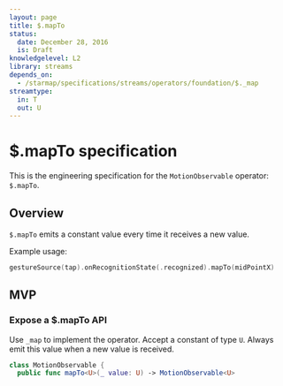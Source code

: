 ```yaml
---
layout: page
title: $.mapTo
status:
  date: December 28, 2016
  is: Draft
knowledgelevel: L2
library: streams
depends_on:
  - /starmap/specifications/streams/operators/foundation/$._map
streamtype:
  in: T
  out: U
---
```


# $.mapTo specification

This is the engineering specification for the `MotionObservable` operator: `$.mapTo`.

## Overview

`$.mapTo` emits a constant value every time it receives a new value.

Example usage:

```swift
gestureSource(tap).onRecognitionState(.recognized).mapTo(midPointX)
```

## MVP

### Expose a $.mapTo API

Use `_map` to implement the operator. Accept a constant of type `U`. Always emit this value when a
new value is received.

```swift
class MotionObservable {
  public func mapTo<U>(_ value: U) -> MotionObservable<U>
```
